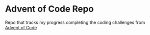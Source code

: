 # Advent of Code Repo

Repo that tracks my progress completing the coding challenges from [Advent of Code](https://adventofcode.com/)
